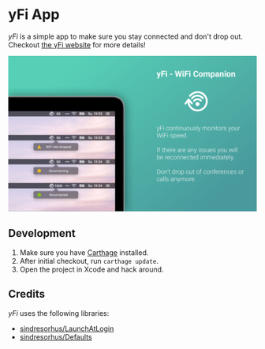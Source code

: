 # yFi App

*yFi* is a simple app to make sure you stay connected and don't drop out. Checkout [the yFi website](https://yfi.coderose.io) for more details!

![](./yFi/Documentation/screenshot-1.jpg)

## Development

1. Make sure you have [Carthage](https://github.com/Carthage/Carthage) installed.
2. After initial checkout, run `carthage update`.
3. Open the project in Xcode and hack around.

## Credits

*yFi* uses the following libraries:

* [sindresorhus/LaunchAtLogin](https://github.com/sindresorhus/LaunchAtLogin)
* [sindresorhus/Defaults](https://github.com/sindresorhus/Defaults)

